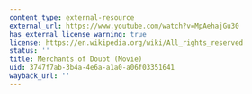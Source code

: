 ```yaml
---
content_type: external-resource
external_url: https://www.youtube.com/watch?v=MpAehajGu30
has_external_license_warning: true
license: https://en.wikipedia.org/wiki/All_rights_reserved
status: ''
title: Merchants of Doubt (Movie)
uid: 3747f7ab-3b4a-4e6a-a1a0-a06f03351641
wayback_url: ''
---
```


